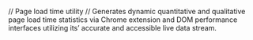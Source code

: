 // Page load time utility 
// Generates dynamic quantitative and qualitative page load time statistics via Chrome extension 
and DOM performance interfaces utilizing its’ accurate and accessible live data stream. 

